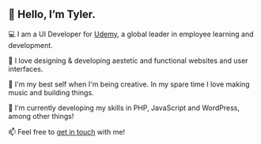 ## 👋 Hello, I’m Tyler.

💻 I am a UI Developer for [Udemy](https://business.udemy.com/), a global leader in employee learning and development. 

💙 I love designing & developing aestetic and functional websites and user interfaces.

🎨 I'm my best self when I'm being creative. In my spare time I love making music and building things.

🧠 I'm currently developing my skills in PHP, JavaScript and WordPress, among other things!

📫 Feel free to [get in touch](mailto:twoodcook@gmail.com) with me!

<!---
tylerwoodcook/tylerwoodcook is a ✨ special ✨ repository because its `README.md` (this file) appears on your GitHub profile.
You can click the Preview link to take a look at your changes.
--->
